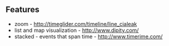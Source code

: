 
## Features

* zoom - http://timeglider.com/timeline/line_cialeak
* list and map visualization - http://www.dipity.com/
* stacked - events that span time - http://www.timerime.com/
